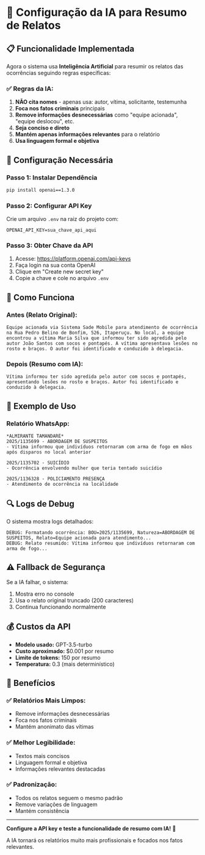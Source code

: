 # 🤖 Configuração da IA para Resumo de Relatos

## 📋 **Funcionalidade Implementada**

Agora o sistema usa **Inteligência Artificial** para resumir os relatos das ocorrências seguindo regras específicas:

### ✅ **Regras da IA:**
1. **NÃO cita nomes** - apenas usa: autor, vítima, solicitante, testemunha
2. **Foca nos fatos criminais** principais
3. **Remove informações desnecessárias** como "equipe acionada", "equipe deslocou", etc.
4. **Seja conciso e direto**
5. **Mantém apenas informações relevantes** para o relatório
6. **Usa linguagem formal e objetiva**

## 🔧 **Configuração Necessária**

### Passo 1: Instalar Dependência
```bash
pip install openai==1.3.0
```

### Passo 2: Configurar API Key
Crie um arquivo `.env` na raiz do projeto com:
```
OPENAI_API_KEY=sua_chave_api_aqui
```

### Passo 3: Obter Chave da API
1. Acesse: https://platform.openai.com/api-keys
2. Faça login na sua conta OpenAI
3. Clique em "Create new secret key"
4. Copie a chave e cole no arquivo `.env`

## 🎯 **Como Funciona**

### **Antes (Relato Original):**
```
Equipe acionada via Sistema Sade Mobile para atendimento de ocorrência na Rua Pedro Belino de Bonfim, 526, Itaperuçu. No local, a equipe encontrou a vítima Maria Silva que informou ter sido agredida pelo autor João Santos com socos e pontapés. A vítima apresentava lesões no rosto e braços. O autor foi identificado e conduzido à delegacia.
```

### **Depois (Resumo com IA):**
```
Vítima informou ter sido agredida pelo autor com socos e pontapés, apresentando lesões no rosto e braços. Autor foi identificado e conduzido à delegacia.
```

## 🚀 **Exemplo de Uso**

### **Relatório WhatsApp:**
```
*ALMIRANTE TAMANDARÉ*
2025/1135699 - ABORDAGEM DE SUSPEITOS
- Vítima informou que indivíduos retornaram com arma de fogo em mãos após disparos no local anterior

2025/1135702 - SUICÍDIO
- Ocorrência envolvendo mulher que teria tentado suicídio

2025/1136328 - POLICIAMENTO PRESENÇA
- Atendimento de ocorrência na localidade
```

## 🔍 **Logs de Debug**

O sistema mostra logs detalhados:
```
DEBUG: Formatando ocorrência: BOU=2025/1135699, Natureza=ABORDAGEM DE SUSPEITOS, Relato=Equipe acionada para atendimento...
DEBUG: Relato resumido: Vítima informou que indivíduos retornaram com arma de fogo...
```

## ⚠️ **Fallback de Segurança**

Se a IA falhar, o sistema:
1. Mostra erro no console
2. Usa o relato original truncado (200 caracteres)
3. Continua funcionando normalmente

## 💰 **Custos da API**

- **Modelo usado:** GPT-3.5-turbo
- **Custo aproximado:** $0.001 por resumo
- **Limite de tokens:** 150 por resumo
- **Temperatura:** 0.3 (mais determinístico)

## 🎨 **Benefícios**

### ✅ **Relatórios Mais Limpos:**
- Remove informações desnecessárias
- Foca nos fatos criminais
- Mantém anonimato das vítimas

### ✅ **Melhor Legibilidade:**
- Textos mais concisos
- Linguagem formal e objetiva
- Informações relevantes destacadas

### ✅ **Padronização:**
- Todos os relatos seguem o mesmo padrão
- Remove variações de linguagem
- Mantém consistência

---

**Configure a API key e teste a funcionalidade de resumo com IA!** 🤖

A IA tornará os relatórios muito mais profissionais e focados nos fatos relevantes.
